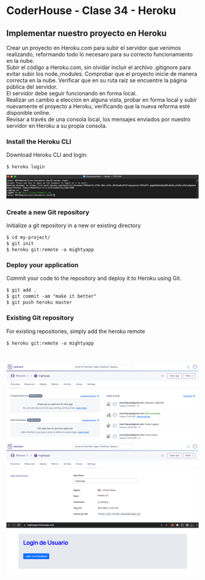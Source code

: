 # CoderHouse - Clase 34 - Heroku

## Implementar nuestro proyecto en Heroku

Crear un proyecto en Heroku.com para subir el servidor que venimos realizando, reformando todo lo necesaro para su correcto funcionamiento en la nube. <br>
Subir el código a Heroku.com, sin olvidar incluir el archivo .gitignore para evitar subir los node_modules. Comprobar que el proyecto inicie de manera correcta en la nube. Verificar que en su ruta raíz se encuentre la página pública del servidor. <br>
El servidor debe seguir funcionando en forma local. <br>
Realizar un cambio a elección en alguna vista, probar en forma local y subir nuevamente el proyecto a Heroku, verificando que la nueva reforma esté disponible online. <br>
Revisar a través de una consola local, los mensajes enviados por nuestro servidor en Heroku a su propia consola.

### Install the Heroku CLI

Download Heroku CLI and login:

```
$ heroku login
```

![ejemplo1](media/login.png "Example 1")

### Create a new Git repository

Initialize a git repository in a new or existing directory

```
$ cd my-project/
$ git init
$ heroku git:remote -a mightyapp
```

### Deploy your application

Commit your code to the repository and deploy it to Heroku using Git.

```
$ git add .
$ git commit -am "make it better"
$ git push heroku master
```

### Existing Git repository
For existing repositories, simply add the heroku remote

```
$ heroku git:remote -a mightyapp
```
<br>

![ejemplo2](media/heroku01.png "Example 2")
<br>
![ejemplo3](media/heroku02.png "Example 3")
<br>
![ejemplo3](media/heroku03.png "Example 4")